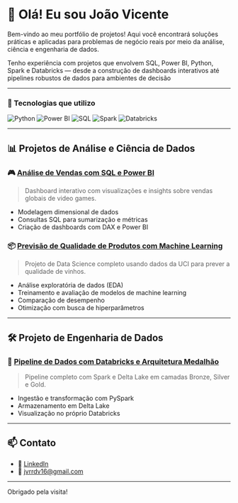 # 👋 Olá! Eu sou João Vicente

Bem-vindo ao meu portfólio de projetos! Aqui você encontrará soluções práticas e aplicadas para problemas de negócio reais por meio da análise, ciência e engenharia de dados.

Tenho experiência com projetos que envolvem SQL, Power BI, Python, Spark e Databricks — desde a construção de dashboards interativos até pipelines robustos de dados para ambientes de decisão

---

### 🧰 Tecnologias que utilizo

![Python](https://img.shields.io/badge/Python-3776AB?style=for-the-badge&logo=python&logoColor=white)
![Power BI](https://img.shields.io/badge/PowerBI-F2C811?style=for-the-badge&logo=powerbi&logoColor=black)
![SQL](https://img.shields.io/badge/SQL-336791?style=for-the-badge&logo=postgresql&logoColor=white)
![Spark](https://img.shields.io/badge/Apache%20Spark-E25A1C?style=for-the-badge&logo=apachespark&logoColor=white)
![Databricks](https://img.shields.io/badge/Databricks-FF3621?style=for-the-badge&logo=databricks&logoColor=white)

---

## 📊 Projetos de Análise e Ciência de Dados

### 🎮 [Análise de Vendas com SQL e Power BI](https://github.com/JoaoVicenteRubia/video-game-analytics-sql-powerbi)
> Dashboard interativo com visualizações e insights sobre vendas globais de video games.
- Modelagem dimensional de dados
- Consultas SQL para sumarização e métricas
- Criação de dashboards com DAX e Power BI

### 📦 [Previsão de Qualidade de Produtos com Machine Learning](https://github.com/JoaoVicenteRubia/Data_Science)
> Projeto de Data Science completo usando dados da UCI para prever a qualidade de vinhos.
- Análise exploratória de dados (EDA)
- Treinamento e avaliação de modelos de machine learning
- Comparação de desempenho
- Otimização com busca de hiperparâmetros

---

## 🛠️ Projeto de Engenharia de Dados

### 🔄 [Pipeline de Dados com Databricks e Arquitetura Medalhão](https://github.com/JoaoVicenteRubia/databricks-pipeline-medalhao)
> Pipeline completo com Spark e Delta Lake em camadas Bronze, Silver e Gold.
- Ingestão e transformação com PySpark
- Armazenamento em Delta Lake
- Visualização no próprio Databricks

---

## 📫 Contato
- 💼 [LinkedIn](https://www.linkedin.com/in/joaovita)
- 📧 jvrrdv16@gmail.com

---

Obrigado pela visita!
